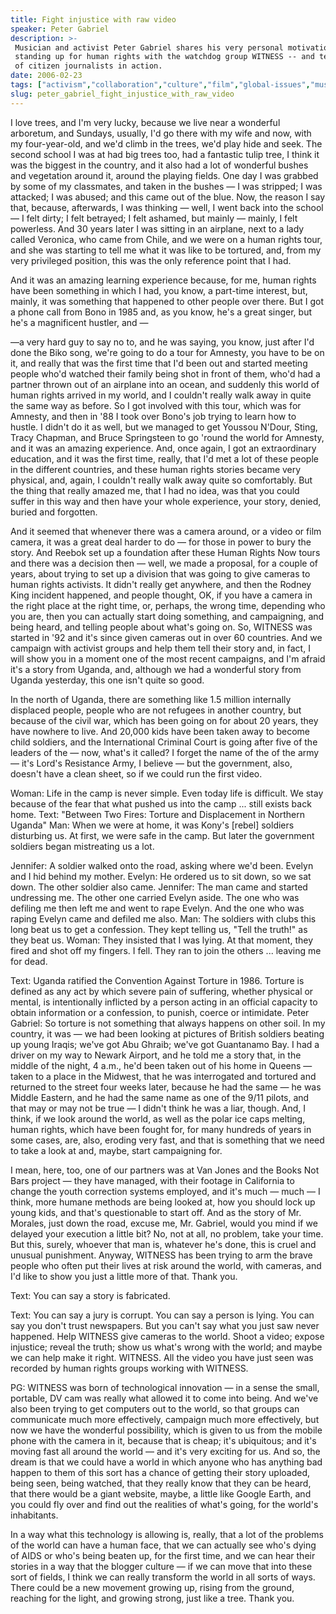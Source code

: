 ```yaml
---
title: Fight injustice with raw video
speaker: Peter Gabriel
description: >-
 Musician and activist Peter Gabriel shares his very personal motivation for
 standing up for human rights with the watchdog group WITNESS -- and tells stories
 of citizen journalists in action.
date: 2006-02-23
tags: ["activism","collaboration","culture","film","global-issues","music","social-change","storytelling","art"]
slug: peter_gabriel_fight_injustice_with_raw_video
---
```


I love trees, and I'm very lucky, because we live near a wonderful arboretum, and Sundays,
usually, I'd go there with my wife and now, with my four-year-old, and we'd climb in the
trees, we'd play hide and seek. The second school I was at had big trees too, had a
fantastic tulip tree, I think it was the biggest in the country, and it also had a lot of
wonderful bushes and vegetation around it, around the playing fields. One day I was grabbed
by some of my classmates, and taken in the bushes — I was stripped; I was attacked; I was
abused; and this came out of the blue. Now, the reason I say that, because, afterwards, I
was thinking — well, I went back into the school — I felt dirty; I felt betrayed; I felt
ashamed, but mainly — mainly, I felt powerless. And 30 years later I was sitting in an
airplane, next to a lady called Veronica, who came from Chile, and we were on a human
rights tour, and she was starting to tell me what it was like to be tortured, and, from my
very privileged position, this was the only reference point that I had.

And it was an amazing learning experience because, for me, human rights have been
something in which I had, you know, a part-time interest, but, mainly, it was something
that happened to other people over there. But I got a phone call from Bono in 1985 and, as
you know, he's a great singer, but he's a magnificent hustler, and —

—a very hard guy to say no to, and he was saying, you know, just after I'd done the Biko
song, we're going to do a tour for Amnesty, you have to be on it, and really that was the
first time that I'd been out and started meeting people who'd watched their family being
shot in front of them, who'd had a partner thrown out of an airplane into an ocean, and
suddenly this world of human rights arrived in my world, and I couldn't really walk away
in quite the same way as before. So I got involved with this tour, which was for Amnesty,
and then in '88 I took over Bono's job trying to learn how to hustle. I didn't do it as
well, but we managed to get Youssou N'Dour, Sting, Tracy Chapman, and Bruce Springsteen to
go 'round the world for Amnesty, and it was an amazing experience. And, once again, I got
an extraordinary education, and it was the first time, really, that I'd met a lot of these
people in the different countries, and these human rights stories became very physical,
and, again, I couldn't really walk away quite so comfortably. But the thing that really
amazed me, that I had no idea, was that you could suffer in this way and then have your
whole experience, your story, denied, buried and forgotten.

And it seemed that whenever there was a camera around, or a video or film camera, it was a
great deal harder to do — for those in power to bury the story. And Reebok set up a
foundation after these Human Rights Now tours and there was a decision then — well, we
made a proposal, for a couple of years, about trying to set up a division that was going
to give cameras to human rights activists. It didn't really get anywhere, and then the
Rodney King incident happened, and people thought, OK, if you have a camera in the right
place at the right time, or, perhaps, the wrong time, depending who you are, then you can
actually start doing something, and campaigning, and being heard, and telling people about
what's going on. So, WITNESS was started in '92 and it's since given cameras out in over 60
countries. And we campaign with activist groups and help them tell their story and, in
fact, I will show you in a moment one of the most recent campaigns, and I'm afraid it's a
story from Uganda, and, although we had a wonderful story from Uganda yesterday, this one
isn't quite so good.

In the north of Uganda, there are something like 1.5 million internally displaced people,
people who are not refugees in another country, but because of the civil war, which has
been going on for about 20 years, they have nowhere to live. And 20,000 kids have been
taken away to become child soldiers, and the International Criminal Court is going after
five of the leaders of the — now, what's it called? I forget the name of the of the army —
it's Lord's Resistance Army, I believe — but the government, also, doesn't have a clean
sheet, so if we could run the first video.

Woman: Life in the camp is never simple. Even today life is difficult. We stay because of
the fear that what pushed us into the camp ... still exists back home. Text: "Between Two
Fires: Torture and Displacement in Northern Uganda" Man: When we were at home, it was
Kony's [rebel] soldiers disturbing us. At first, we were safe in the camp. But later the
government soldiers began mistreating us a lot.

Jennifer: A soldier walked onto the road, asking where we'd been. Evelyn and I hid behind
my mother. Evelyn: He ordered us to sit down, so we sat down. The other soldier also came.
Jennifer: The man came and started undressing me. The other one carried Evelyn aside. The
one who was defiling me then left me and went to rape Evelyn. And the one who was raping
Evelyn came and defiled me also. Man: The soldiers with clubs this long beat us to get a
confession. They kept telling us, "Tell the truth!" as they beat us. Woman: They insisted
that I was lying. At that moment, they fired and shot off my fingers. I fell. They ran to
join the others ... leaving me for dead.

Text: Uganda ratified the Convention Against Torture in 1986. Torture is defined as any
act by which severe pain of suffering, whether physical or mental, is intentionally
inflicted by a person acting in an official capacity to obtain information or a
confession, to punish, coerce or intimidate. Peter Gabriel: So torture is not something
that always happens on other soil. In my country, it was — we had been looking at pictures
of British soldiers beating up young Iraqis; we've got Abu Ghraib; we've got Guantanamo
Bay. I had a driver on my way to Newark Airport, and he told me a story that, in the
middle of the night, 4 a.m., he'd been taken out of his home in Queens — taken to a place
in the Midwest, that he was interrogated and tortured and returned to the street four
weeks later, because he had the same — he was Middle Eastern, and he had the same name as
one of the 9/11 pilots, and that may or may not be true — I didn't think he was a liar,
though. And, I think, if we look around the world, as well as the polar ice caps melting,
human rights, which have been fought for, for many hundreds of years in some cases, are,
also, eroding very fast, and that is something that we need to take a look at and, maybe,
start campaigning for.

I mean, here, too, one of our partners was at Van Jones and the Books Not Bars project —
they have managed, with their footage in California to change the youth correction systems
employed, and it's much — much — I think, more humane methods are being looked at, how you
should lock up young kids, and that's questionable to start off. And as the story of Mr.
Morales, just down the road, excuse me, Mr. Gabriel, would you mind if we delayed your
execution a little bit? No, not at all, no problem, take your time. But this, surely,
whoever that man is, whatever he's done, this is cruel and unusual punishment. Anyway,
WITNESS has been trying to arm the brave people who often put their lives at risk around
the world, with cameras, and I'd like to show you just a little more of that. Thank
you.

Text: You can say a story is fabricated.

Text: You can say a jury is corrupt. You can say a person is lying. You can say you don't
trust newspapers. But you can't say what you just saw never happened. Help WITNESS give
cameras to the world. Shoot a video; expose injustice; reveal the truth; show us what's
wrong with the world; and maybe we can help make it right. WITNESS. All the video you have
just seen was recorded by human rights groups working with WITNESS.

PG: WITNESS was born of technological innovation — in a sense the small, portable, DV cam
was really what allowed it to come into being. And we've also been trying to get computers
out to the world, so that groups can communicate much more effectively, campaign much more
effectively, but now we have the wonderful possibility, which is given to us from the
mobile phone with the camera in it, because that is cheap; it's ubiquitous; and it's
moving fast all around the world — and it's very exciting for us. And so, the dream is that
we could have a world in which anyone who has anything bad happen to them of this sort has
a chance of getting their story uploaded, being seen, being watched, that they really know
that they can be heard, that there would be a giant website, maybe, a little like Google
Earth, and you could fly over and find out the realities of what's going, for the world's
inhabitants.

In a way what this technology is allowing is, really, that a lot of the problems of the
world can have a human face, that we can actually see who's dying of AIDS or who's being
beaten up, for the first time, and we can hear their stories in a way that the blogger
culture — if we can move that into these sort of fields, I think we can really transform
the world in all sorts of ways. There could be a new movement growing up, rising from the
ground, reaching for the light, and growing strong, just like a tree. Thank
you.

<!--
ad_duration=3.33
comment_count=54
event="TED2006"
external_start_time=0
intro_duration=11.82
is_subtitle_required="False"
is_talk_featured="True"
language="en"
language_swap="False"
native_language="en"
number_of_related_talks=6
number_of_speakers=1
number_of_subtitled_videos=24
number_of_tags=9
number_of_talk_download_languages=24
number_of_talk_more_resources=0
number_of_talk_recommendations=0
number_of_talks_take_actions=0
post_ad_duration=0.83
published_timestamp="2006-12-06 00:11:00"
recording_date="2006-02-23"
speaker_description="Musician, activist"
speaker_id=24
speaker_is_published=1
speaker_name="Peter Gabriel"
speaker_what_others_say="Peter Gabriel is recognized around the world for his activities for peace and humanity."
talk_id=23
talk_name="Fight injustice with raw video"
talks_tags=["activism","collaboration","culture","film","global-issues","music","social-change","storytelling","art"]
url_audio="https://download.ted.com/talks/PeterGabriel_2006.mp3?apikey=acme-roadrunner"
url_photo_speaker="https://pe.tedcdn.com/images/ted/1419_253x190.jpg"
url_photo_talk="https://s3.amazonaws.com/talkstar-photos/uploads/142cb866-ae25-4de8-8d58-4daeed59f8a3/PeterGabriel_2006-embed.JPG"
url_webpage="https://www.ted.com/talks/peter_gabriel_fight_injustice_with_raw_video"
video_type_name="TED Stage Talk"
-->